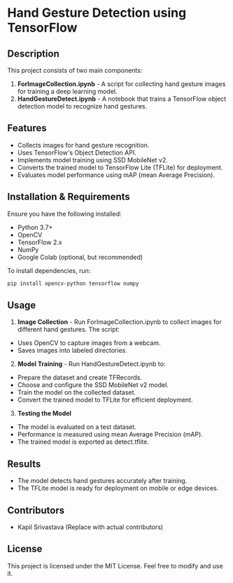 # Hand Gesture Detection using TensorFlow

## Description
This project consists of two main components:
1. **ForImageCollection.ipynb** - A script for collecting hand gesture images for training a deep learning model.
2. **HandGestureDetect.ipynb** - A notebook that trains a TensorFlow object detection model to recognize hand gestures.

## Features
- Collects images for hand gesture recognition.
- Uses TensorFlow's Object Detection API.
- Implements model training using SSD MobileNet v2.
- Converts the trained model to TensorFlow Lite (TFLite) for deployment.
- Evaluates model performance using mAP (mean Average Precision).

## Installation & Requirements
Ensure you have the following installed:
- Python 3.7+
- OpenCV
- TensorFlow 2.x
- NumPy
- Google Colab (optional, but recommended)

To install dependencies, run:
```bash
pip install opencv-python tensorflow numpy
```
## Usage
1. **Image Collection** - Run ForImageCollection.ipynb to collect images for different hand gestures. The script:
- Uses OpenCV to capture images from a webcam.
- Saves images into labeled directories.
  
2. **Model Training** - Run HandGestureDetect.ipynb to:
- Prepare the dataset and create TFRecords.
- Choose and configure the SSD MobileNet v2 model.
- Train the model on the collected dataset.
- Convert the trained model to TFLite for efficient deployment.
  
3. **Testing the Model**
- The model is evaluated on a test dataset.
- Performance is measured using mean Average Precision (mAP).
- The trained model is exported as detect.tflite.
  
## Results
- The model detects hand gestures accurately after training.
- The TFLite model is ready for deployment on mobile or edge devices.
  
## Contributors
- Kapil Srivastava (Replace with actual contributors)
  
## License
This project is licensed under the MIT License. Feel free to modify and use it.

